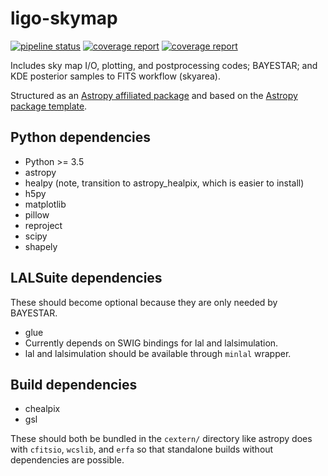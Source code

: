 # ligo-skymap

[![pipeline status](https://git.ligo.org/leo-singer/ligo.skymap/badges/master/pipeline.svg)](https://git.ligo.org/leo-singer/ligo.skymap/commits/master)
[![coverage report](https://git.ligo.org/leo-singer/ligo.skymap/badges/master/coverage.svg?job=coverage:c)](https://leo-singer.docs.ligo.org/ligo.skymap/cov/c)
[![coverage report](https://git.ligo.org/leo-singer/ligo.skymap/badges/master/coverage.svg?job=coverage:py)](https://leo-singer.docs.ligo.org/ligo.skymap/cov/py)

Includes sky map I/O, plotting, and postprocessing codes; BAYESTAR; and KDE
posterior samples to FITS workflow (skyarea).

Structured as an [Astropy affiliated package](http://www.astropy.org/affiliated/) and based on the [Astropy package template](https://github.com/astropy/package-template).

## Python dependencies

* Python >= 3.5
* astropy
* healpy (note, transition to astropy_healpix, which is easier to install)
* h5py
* matplotlib
* pillow
* reproject
* scipy
* shapely

## LALSuite dependencies

These should become optional because they are only needed by BAYESTAR.

* glue
* Currently depends on SWIG bindings for lal and lalsimulation.
* lal and lalsimulation should be available through `minlal` wrapper.

## Build dependencies

* chealpix
* gsl

These should both be bundled in the `cextern/` directory like astropy does with
`cfitsio`, `wcslib`, and `erfa` so that standalone builds without dependencies
are possible.

